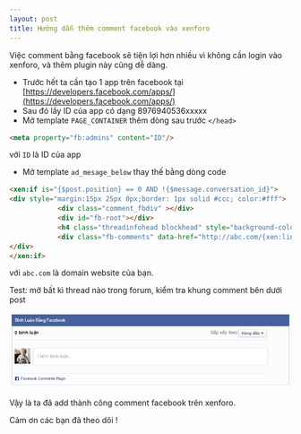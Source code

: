 ```yaml
---
layout: post
title: Hướng dẫn thêm comment facebook vào xenforo
---
```


Việc comment bằng facebook sẽ tiện lợi hơn nhiều vì không cần login vào xenforo, và thêm plugin này cũng dễ dàng.

<!--break-->

- Trước hết ta cần tạo 1 app trên facebook tại [https://developers.facebook.com/apps/](https://developers.facebook.com/apps/)
- Sau đó lấy ID của app có dạng 8976940536xxxxx
- Mở template `PAGE_CONTAINER` thêm dòng sau trước `</head>`

```html
<meta property="fb:admins" content="ID"/>
```
với `ID` là ID của app
- Mở template `ad_mesage_below` thay thế bằng dòng code 

```html
<xen:if is="{$post.position} == 0 AND !{$message.conversation_id}">
<div style="margin:15px 25px 0px;border: 1px solid #ccc; color:#fff">
            <div class="comment_fbdiv" ></div>
            <div id="fb-root"></div>
            <h4 class="threadinfohead blockhead" style="background-color: #45619D;margin:-1px;padding:10px">Bình Luận Bằng Facebook</h4>
            <div class="fb-comments" data-href="http://abc.com/{xen:link threads, $thread}" data-num-posts="10" data-width="790"></div>
</div>
</xen:if>
```

với `abc.com` là domain website của bạn.

Test: mở bất kì thread nào trong forum, kiểm tra khung comment bên dưới post 

![](/images/fbcmt.png)

Vậy là ta đã add thành công comment facebook trên xenforo.

Cảm ơn các bạn đã theo dõi ! 

